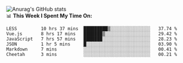 
![Anurag's GitHub stats](https://github-readme-stats.vercel.app/api?username=supergczh&show_icons=true&theme=radical)
<br />
📊 **This Week I Spent My Time On:**

<!--START_SECTION:waka-->

```text
LESS         10 hrs 37 mins  █████████▒░░░░░░░░░░░░░░░   37.74 %
Vue.js       8 hrs 17 mins   ███████▒░░░░░░░░░░░░░░░░░   29.42 %
JavaScript   7 hrs 57 mins   ███████░░░░░░░░░░░░░░░░░░   28.23 %
JSON         1 hr 5 mins     █░░░░░░░░░░░░░░░░░░░░░░░░   03.90 %
Markdown     7 mins          ░░░░░░░░░░░░░░░░░░░░░░░░░   00.41 %
Cheetah      3 mins          ░░░░░░░░░░░░░░░░░░░░░░░░░   00.21 %
```

<!--END_SECTION:waka-->
